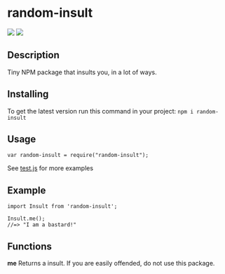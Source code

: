 # random-insult
![](https://img.shields.io/npm/v/random-insult?style=flat-square)
![](https://img.shields.io/npm/l/random-insult?color=red&style=flat-square)


## Description
Tiny NPM package that insults you, in a lot of ways. 

## Installing
To get the latest version run this command in your project:
`npm i random-insult`

## Usage
```
var random-insult = require("random-insult");
```

See [test.js](https://github.com/felixwetell/random-insult/blob/main/tests/test.js) for more examples


## Example

```
import Insult from 'random-insult';

Insult.me();
//=> "I am a bastard!"
```

## Functions
**me**
Returns a insult. If you are easily offended, do not use this package.